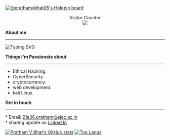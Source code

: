 [![@prathamvbhat05's Holopin board](https://holopin.me/prathamvbhat05)](https://holopin.io/@prathamvbhat05) <div align="center">Visitor Counter</div> <div align="center"> ![](https://komarev.com/ghpvc/?username=prathamvbhat&color=green) </div>

**About me**

***
![Typing SVG](https://readme-typing-svg.herokuapp.com?font=source+code+pro&color=%23F7F7F7&center=true&duration=4000&lines=Hello%F0%9F%91%8B%2C+I+am+Pratham+V+Bhat+;I+am+a+Computer+Science+Engineer+%F0%9F%A7%91%E2%80%8D%F0%9F%92%BB)

<!-- I’m Pratham V Bhat from India.
I'm currently pursuinng my Engineering Degree under Computer Science field from St Joseph Engineering College. -->

**Things I'm Passionate about**

***
   - Ethical Hacking. 
   - CyberSecurity.
   - cryptocurrency.
   - web development.
   - kali Linux.

**Get in touch**<hr />
    * Email: 21a36.pratham@sjec.ac.in  
    * sharing update on [Linked In](https://www.linkedin.com/in/pratham-bhat-537282224/)
    
[![Pratham V Bhat's GitHub stats](https://github-readme-stats.vercel.app/api?username=prathamvbhat)](https://github.com/prathamvbhat/github-readme-stats)  [![Top Langs](https://github-readme-stats.vercel.app/api/top-langs/?username=prathamvbhat&layout=compact)](https://github.com/prathamvbhat/github-readme-stats)


